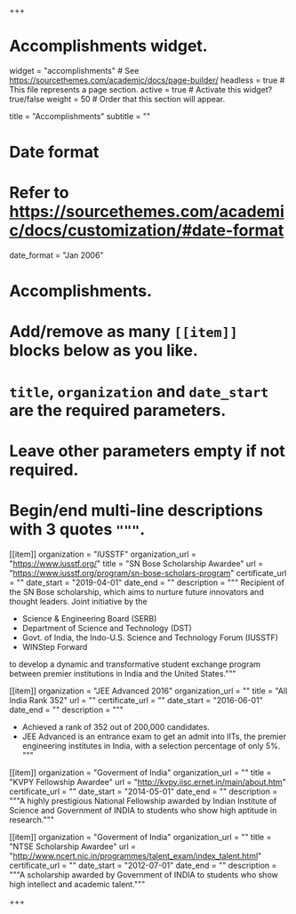 +++
# Accomplishments widget.
widget = "accomplishments"  # See https://sourcethemes.com/academic/docs/page-builder/
headless = true  # This file represents a page section.
active = true  # Activate this widget? true/false
weight = 50  # Order that this section will appear.

title = "Accomplish&shy;ments"
subtitle = ""

# Date format
#   Refer to https://sourcethemes.com/academic/docs/customization/#date-format
date_format = "Jan 2006"

# Accomplishments.
#   Add/remove as many `[[item]]` blocks below as you like.
#   `title`, `organization` and `date_start` are the required parameters.
#   Leave other parameters empty if not required.
#   Begin/end multi-line descriptions with 3 quotes `"""`.

[[item]]
  organization = "IUSSTF"
  organization_url = "https://www.iusstf.org/"
  title = "SN Bose Scholarship Awardee"
  url = "https://www.iusstf.org/program/sn-bose-scholars-program"
  certificate_url = ""
  date_start = "2019-04-01"
  date_end = ""
  description = """ 
Recipient of the SN Bose scholarship, which aims to nurture future innovators and thought leaders. Joint initiative by the 

* Science & Engineering Board (SERB)
* Department of Science and Technology (DST)
* Govt. of India, the Indo-U.S. Science and Technology Forum (IUSSTF)
* WINStep Forward

to develop a dynamic and transformative student exchange program between premier institutions in India and the United States."""

[[item]]
  organization = "JEE Advanced 2016"
  organization_url = ""
  title = "All India Rank 352"
  url = ""
  certificate_url = ""
  date_start = "2016-06-01"
  date_end = ""
  description = """
* Achieved a rank of 352 out of 200,000 candidates.
* JEE Advanced is an entrance exam to get an admit into IITs, the premier engineering institutes in India, with a selection percentage of only 5%. 
"""
  
[[item]]
  organization = "Goverment of India"
  organization_url = ""
  title = "KVPY Fellowship Awardee"
  url = "http://kvpy.iisc.ernet.in/main/about.htm"
  certificate_url = ""
  date_start = "2014-05-01"
  date_end = ""
  description = """A highly prestigious National Fellowship awarded by Indian Institute of
Science and Government of INDIA to students who show high aptitude in research."""

[[item]]
  organization = "Goverment of India"
  organization_url = ""
  title = "NTSE Scholarship Awardee"
  url = "http://www.ncert.nic.in/programmes/talent_exam/index_talent.html"
  certificate_url = ""
  date_start = "2012-07-01"
  date_end = ""
  description = """A scholarship awarded by Government of INDIA to students who show high
intellect and academic talent."""

+++
